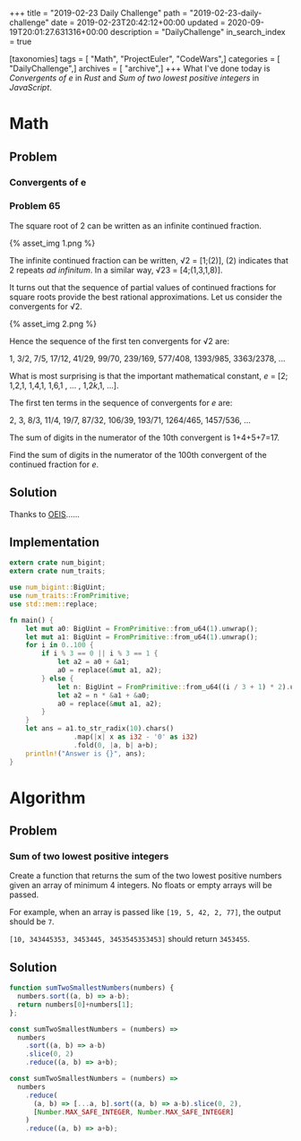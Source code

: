 +++
title = "2019-02-23 Daily Challenge"
path = "2019-02-23-daily-challenge"
date = 2019-02-23T20:42:12+00:00
updated = 2020-09-19T20:01:27.631316+00:00
description = "DailyChallenge"
in_search_index = true

[taxonomies]
tags = [ "Math", "ProjectEuler", "CodeWars",]
categories = [ "DailyChallenge",]
archives = [ "archive",]
+++
What I've done today is *Convergents of e* in *Rust* and *Sum of two lowest positive integers* in *JavaScript*.

<!-- more -->

# Math

## Problem

### Convergents of e

### Problem 65

The square root of 2 can be written as an infinite continued fraction.

{% asset_img 1.png %}

The infinite continued fraction can be written, √2 = [1;(2)], (2) indicates that 2 repeats *ad infinitum*. In a similar way, √23 = [4;(1,3,1,8)].

It turns out that the sequence of partial values of continued fractions 
for square roots provide the best rational approximations. Let us consider the convergents for √2.

{% asset_img 2.png %}

Hence the sequence of the first ten convergents for √2 are:

1, 3/2, 7/5, 17/12, 41/29, 99/70, 239/169, 577/408, 1393/985, 3363/2378, ...

What is most surprising is that the important mathematical constant,
*e* = [2; 1,2,1, 1,4,1, 1,6,1 , ... , 1,2*k*,1, ...].

The first ten terms in the sequence of convergents for *e* are:

2, 3, 8/3, 11/4, 19/7, 87/32, 106/39, 193/71, 1264/465, 1457/536, ...

The sum of digits in the numerator of the 10th convergent is 1+4+5+7=17.

Find the sum of digits in the numerator of the 100th convergent of the continued fraction for *e*.

## Solution

Thanks to [OEIS](https://oeis.org/A113873)......

## Implementation

```rust
extern crate num_bigint;
extern crate num_traits;

use num_bigint::BigUint;
use num_traits::FromPrimitive;
use std::mem::replace;

fn main() {
    let mut a0: BigUint = FromPrimitive::from_u64(1).unwrap();
    let mut a1: BigUint = FromPrimitive::from_u64(1).unwrap();
    for i in 0..100 {
        if i % 3 == 0 || i % 3 == 1 {
            let a2 = a0 + &a1;
            a0 = replace(&mut a1, a2);
        } else {
            let n: BigUint = FromPrimitive::from_u64((i / 3 + 1) * 2).unwrap();
            let a2 = n * &a1 + &a0;
            a0 = replace(&mut a1, a2);
        }
    }
    let ans = a1.to_str_radix(10).chars()
                .map(|x| x as i32 - '0' as i32)
                .fold(0, |a, b| a+b);
    println!("Answer is {}", ans);
}
```

# Algorithm

## Problem

### Sum of two lowest positive integers

Create a function that returns the sum of the two lowest positive numbers given an array of minimum 4 integers. No floats or empty arrays will be passed.

For example, when an array is passed like `[19, 5, 42, 2, 77]`, the output should be `7`.

`[10, 343445353, 3453445, 3453545353453]` should return `3453455`.

## Solution

```js
function sumTwoSmallestNumbers(numbers) {  
  numbers.sort((a, b) => a-b);
  return numbers[0]+numbers[1];
};

const sumTwoSmallestNumbers = (numbers) => 
  numbers
    .sort((a, b) => a-b)
    .slice(0, 2)
    .reduce((a, b) => a+b);

const sumTwoSmallestNumbers = (numbers) => 
  numbers
    .reduce(
      (a, b) => [...a, b].sort((a, b) => a-b).slice(0, 2), 
      [Number.MAX_SAFE_INTEGER, Number.MAX_SAFE_INTEGER]
    )
    .reduce((a, b) => a+b);
```